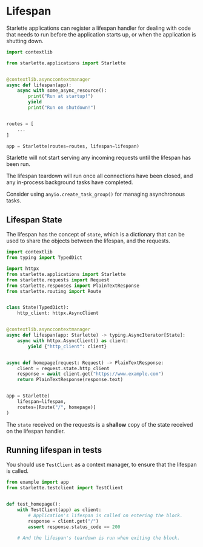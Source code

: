 
# Lifespan


Starlette applications can register a lifespan handler for dealing with
code that needs to run before the application starts up, or when the application
is shutting down.



```python
import contextlib

from starlette.applications import Starlette


@contextlib.asynccontextmanager
async def lifespan(app):
    async with some_async_resource():
        print("Run at startup!")
        yield
        print("Run on shutdown!")


routes = [
    ...
]

app = Starlette(routes=routes, lifespan=lifespan)

```

Starlette will not start serving any incoming requests until the lifespan has been run.


The lifespan teardown will run once all connections have been closed, and
any in-process background tasks have completed.


Consider using `anyio.create_task_group()`
for managing asynchronous tasks.


## Lifespan State


The lifespan has the concept of `state`, which is a dictionary that
can be used to share the objects between the lifespan, and the requests.



```python
import contextlib
from typing import TypedDict

import httpx
from starlette.applications import Starlette
from starlette.requests import Request
from starlette.responses import PlainTextResponse
from starlette.routing import Route


class State(TypedDict):
    http_client: httpx.AsyncClient


@contextlib.asynccontextmanager
async def lifespan(app: Starlette) -> typing.AsyncIterator[State]:
    async with httpx.AsyncClient() as client:
        yield {"http_client": client}


async def homepage(request: Request) -> PlainTextResponse:
    client = request.state.http_client
    response = await client.get("https://www.example.com")
    return PlainTextResponse(response.text)


app = Starlette(
    lifespan=lifespan,
    routes=[Route("/", homepage)]
)

```

The `state` received on the requests is a **shallow** copy of the state received on the
lifespan handler.


## Running lifespan in tests


You should use `TestClient` as a context manager, to ensure that the lifespan is called.



```python
from example import app
from starlette.testclient import TestClient


def test_homepage():
    with TestClient(app) as client:
        # Application's lifespan is called on entering the block.
        response = client.get("/")
        assert response.status_code == 200

    # And the lifespan's teardown is run when exiting the block.

```


